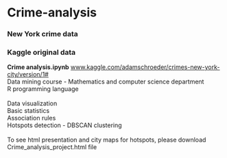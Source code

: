 # Crime-analysis
### New York crime data
### Kaggle original data
**Crime analysis.ipynb**
www.kaggle.com/adamschroeder/crimes-new-york-city/version/1# <br>
Data mining course - Mathematics and computer science department<br>
R programming language <br><br>
Data visualization <br>
Basic statistics <br>
Association rules <br>
Hotspots detection - DBSCAN clustering<br><br>
To see html presentation and city maps for hotspots, please download Crime_analysis_project.html file
